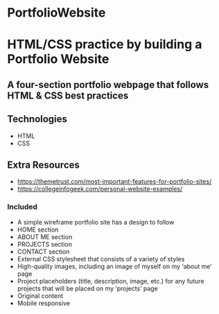 # PortfolioWebsite
# HTML/CSS practice by building a Portfolio Website

## A four-section portfolio webpage that follows HTML & CSS best practices

## Technologies

- HTML
- CSS

## Extra Resources

- https://themetrust.com/most-important-features-for-portfolio-sites/
- https://collegeinfogeek.com/personal-website-examples/

### Included

- A simple wireframe portfolio site has a design to follow
- HOME section
- ABOUT ME section
- PROJECTS section
- CONTACT section
- External CSS stylesheet that consists of a variety of styles
- High-quality images, including an image of myself on my ‘about me’ page
- Project placeholders (title, description, image, etc.) for any future projects that will be placed on my ‘projects’ page
- Original content
- Mobile responsive
